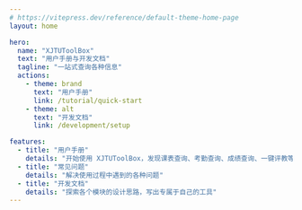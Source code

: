 ```yaml
---
# https://vitepress.dev/reference/default-theme-home-page
layout: home

hero:
  name: "XJTUToolBox"
  text: "用户手册与开发文档"
  tagline: "一站式查询各种信息"
  actions:
    - theme: brand
      text: "用户手册"
      link: /tutorial/quick-start
    - theme: alt
      text: "开发文档"
      link: /development/setup

features:
  - title: "用户手册"
    details: "开始使用 XJTUToolBox，发现课表查询、考勤查询、成绩查询、一键评教等便捷功能"
  - title: "常见问题"
    details: "解决使用过程中遇到的各种问题"
  - title: "开发文档"
    details: "探索各个模块的设计思路，写出专属于自己的工具"
---
```



